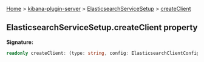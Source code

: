 [Home](./index) &gt; [kibana-plugin-server](./kibana-plugin-server.md) &gt; [ElasticsearchServiceSetup](./kibana-plugin-server.elasticsearchservicesetup.md) &gt; [createClient](./kibana-plugin-server.elasticsearchservicesetup.createclient.md)

## ElasticsearchServiceSetup.createClient property

<b>Signature:</b>

```typescript
readonly createClient: (type: string, config: ElasticsearchClientConfig) => ClusterClient;
```
